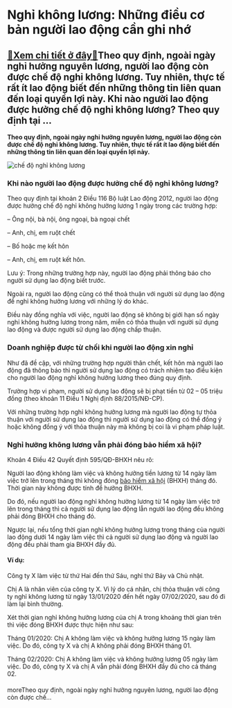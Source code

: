 Nghỉ không lương: Những điều cơ bản người lao động cần ghi nhớ
==============================================================

[:gift:Xem chi tiết ở đây:gift:](https://hddtvn.com/nghi-khong-luong-nhung-dieu-co-ban-nguoi-lao-dong-can-ghi-nho/)Theo quy định, ngoài ngày nghỉ hưởng nguyên lương, người lao động còn được chế độ nghỉ không lương. Tuy nhiên, thực tế rất ít lao động biết đến những thông tin liên quan đến loại quyền lợi này. Khi nào người lao động được hưởng chế độ nghỉ không lương? Theo quy định tại …
--------------------------------------------------------------------------------------------------------------------------------------------------------------------------------------------------------------------------------------------------------------------------------

**Theo quy định, ngoài ngày nghỉ hưởng nguyên lương, người lao động còn được chế độ nghỉ không lương. Tuy nhiên, thực tế rất ít lao động biết đến những thông tin liên quan đến loại quyền lợi này.**


![chế độ nghỉ không lương](https://hddtvn.com/wp-content/uploads/2021/01/nghi-phep-khong-luong_1110094055.jpg "chế độ nghỉ không lương")


### **Khi nào người lao động được hưởng chế độ nghỉ không lương?**


Theo quy định tại khoản 2 Điều 116 Bộ luật Lao động 2012, người lao động được hưởng chế độ nghỉ không hưởng lương 1 ngày trong các trường hợp:


– Ông nội, bà nội, ông ngoại, bà ngoại chết


– Anh, chị, em ruột chết


– Bố hoặc mẹ kết hôn


– Anh, chị, em ruột kết hôn.


Lưu ý: Trong những trường hợp này, người lao động phải thông báo cho người sử dụng lao động biết trước.


Ngoài ra, người lao động cũng có thể thoả thuận với người sử dụng lao động để nghỉ không hưởng lương với những lý do khác.


Điều này đồng nghĩa với việc, người lao động sẽ không bị giới hạn số ngày nghỉ không hưởng lương trong năm, miễn có thỏa thuận với người sử dụng lao động và được người sử dụng lao động chấp thuận.


### **Doanh nghiệp được từ chối khi người lao động xin nghỉ**


Như đã đề cập, với những trường hợp người thân chết, kết hôn mà người lao động đã thông báo thì người sử dụng lao động có trách nhiệm tạo điều kiện cho người lao động nghỉ không hưởng lương theo đúng quy định.


Trường hợp vi phạm, người sử dụng lao động sẽ bị phạt tiền từ 02 – 05 triệu đồng (theo khoản 11 Điều 1 Nghị định 88/2015/NĐ-CP).


Với những trường hợp nghỉ không hưởng lương mà người lao động tự thỏa thuận với người sử dụng lao động thì người sử dụng lao động có thể đồng ý hoặc không đồng ý với thỏa thuận này mà không bị coi là vi phạm pháp luật.


### **Nghỉ hưởng không lương vẫn phải đóng bảo hiểm xã hội?**


Khoản 4 Điều 42 Quyết định 595/QĐ-BHXH nêu rõ:


Người lao động không làm việc và không hưởng tiền lương từ 14 ngày làm việc trở lên trong tháng thì không đóng [bảo hiểm xã hội](#) (BHXH) tháng đó. Thời gian này không được tính để hưởng BHXH.


Do đó, nếu người lao động nghỉ không hưởng lương từ 14 ngày làm việc trở lên trong tháng thì cả người sử dụng lao động lẫn người lao động đều không phải đóng BHXH cho tháng đó.


Ngược lại, nếu tổng thời gian nghỉ không hưởng lương trong tháng của người lao động dưới 14 ngày làm việc thì cả người sử dụng lao động và người lao động đều phải tham gia BHXH đầy đủ.


#### Ví dụ:


Công ty X làm việc từ thứ Hai đến thứ Sáu, nghỉ thứ Bảy và Chủ nhật.


Chị A là nhân viên của công ty X. Vì lý do cá nhân, chị thỏa thuận với công ty nghỉ không lương từ ngày 13/01/2020 đến hết ngày 07/02/2020, sau đó đi làm lại bình thường.


Xét thời gian nghỉ không hưởng lương của chị A trong khoảng thời gian trên thì việc đóng BHXH được thực hiện như sau:


Tháng 01/2020: Chị A không làm việc và không hưởng lương 15 ngày làm việc. Do đó, công ty X và chị A không phải đóng BHXH tháng 01.


Tháng 02/2020: Chị A không làm việc và không hưởng lương 05 ngày làm việc. Do đó, công ty X và chị A vẫn phải đóng BHXH đầy đủ cho cả tháng 02.


#### 


moreTheo quy định, ngoài ngày nghỉ hưởng nguyên lương, người lao động còn được chế…

